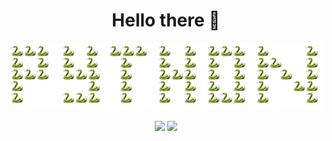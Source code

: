 <h1 align="center">Hello there 👋</h1>
<p align="center">
   <img src="https://raw.githubusercontent.com/mezgoodle/images/master/mezgoodle1.png"><br/>
</p>
<p align="center">
   <img src="https://github-readme-stats.vercel.app/api/top-langs/?username=mezgoodle&layout=compact&hide_border=true">
   <img src="https://github-readme-stats.vercel.app/api?username=mezgoodle&show_icons=true&count_private=truet&hide_border=true">
</p>

<!--
**mezgoodle/mezgoodle** is a ✨ _special_ ✨ repository because its `README.md` (this file) appears on your GitHub profile.

Here are some ideas to get you started:

- 🔭 I’m currently working on ...
- 🌱 I’m currently learning ...
- 👯 I’m looking to collaborate on ...
- 🤔 I’m looking for help with ...
- 💬 Ask me about ...
- 📫 How to reach me: ...
- 😄 Pronouns: ...
- ⚡ Fun fact: ...
-->
